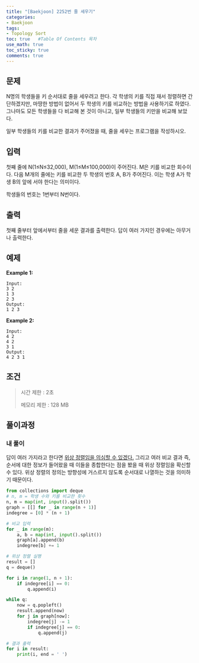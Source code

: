 ```yaml
---
title: "[Baekjoon] 2252번 줄 세우기"
categories: 
- Baekjoon
tags:
- Topology Sort
toc: true   #Table Of Contents 목차 
use_math: true
toc_sticky: true
comments: true
---
```


## 문제

N명의 학생들을 키 순서대로 줄을 세우려고 한다. 각 학생의 키를 직접 재서 정렬하면 간단하겠지만, 마땅한 방법이 없어서 두 학생의 키를 비교하는 방법을 사용하기로 하였다. 그나마도 모든 학생들을 다 비교해 본 것이 아니고, 일부 학생들의 키만을 비교해 보았다.

일부 학생들의 키를 비교한 결과가 주어졌을 때, 줄을 세우는 프로그램을 작성하시오.

## 입력

첫째 줄에 N(1≤N≤32,000), M(1≤M≤100,000)이 주어진다. M은 키를 비교한 회수이다. 다음 M개의 줄에는 키를 비교한 두 학생의 번호 A, B가 주어진다. 이는 학생 A가 학생 B의 앞에 서야 한다는 의미이다.

학생들의 번호는 1번부터 N번이다.

## 출력

첫째 줄부터 앞에서부터 줄을 세운 결과를 출력한다. 답이 여러 가지인 경우에는 아무거나 출력한다.

## 예제

**Example 1:**

```
Input: 
3 2
1 3
2 3
Output: 
1 2 3
```

**Example 2:**

```
Input:
4 2
4 2
3 1
Output:
4 2 3 1
```

## 조건

> 시간 제한 : 2초
>
> 메모리 제한 : 128 MB

## 풀이과정

### 내 풀이

답이 여러 가지라고 한다면 <u>위상 정렬임을 의심할 수 있겠다.</u> 그리고 여러 비교 결과 즉, 순서에 대한 정보가 들어왔을 때 이들을 종합한다는 점을 봤을 때 위상 정렬임을 확신할 수 있다. 위상 정렬의 정의는 방향성에 거스르지 않도록 순서대로 나열하는 것을 의미하기 때문이다.

```python
from collections import deque
# n, m = 학생 수와 키를 비교한 횟수
n, m = map(int, input().split())
graph = [[] for _ in range(n + 1)]
indegree = [0] * (n + 1)

# 비교 입력
for _ in range(m):
    a, b = map(int, input().split())
    graph[a].append(b)
    indegree[b] += 1

# 위상 정렬 실행
result = []
q = deque()

for i in range(1, n + 1):
    if indegree[i] == 0:
        q.append(i)

while q:
    now = q.popleft()
    result.append(now)
    for j in graph[now]:
        indegree[j] -= 1
        if indegree[j] == 0:
            q.append(j)

# 결과 출력
for i in result:
    print(i, end = ' ')
```
